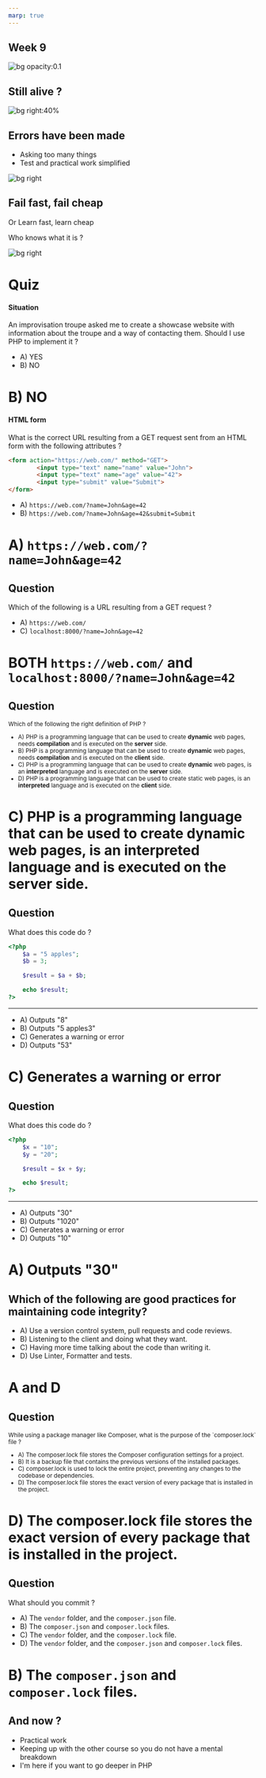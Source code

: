```yaml
---
marp: true
---
```


<!--
theme: gaia
size: 16:9
paginate: true
author: V. Guidoux, with the help of ChatGPT, L. Delafontaine and H. Louis.
title: HEIG-VD WEB Course - PHP
description: PHP course for the WEB course at HEIG-VD, Switzerland
url: https://github.com/HEIG-VD-WEB/web-course/tree/main/docs/courses
footer: '**HEIG-VD** - WEB Course 2023-2024 - AGPL-3.0 license'
style: |
    :root {
        --color-background: #fff;
        --color-foreground: #333;
        --color-highlight: #f96;
        --color-dimmed: #888;
        --color-headings: #7d8ca3;
    }
    blockquote {
        font-style: italic;
    }
    table {
        width: 100%;
    }
    th:first-child {
        width: 15%;
    }
    h1, h2, h3, h4, h5, h6 {
        color: var(--color-headings);
    }
    h2, h3, h4, h5, h6 {
        font-size: 1.5rem;
    }
    h1 a:link, h2 a:link, h3 a:link, h4 a:link, h5 a:link, h6 a:link {
        text-decoration: none;
    }
    section:not([class=lead]) > p, blockquote {
        text-align: justify;
    }
headingDivider: 4
-->

<!-- This is a way to make link and shortcut in the code -->
[illustration]:
  https://images.unsplash.com/photo-1588942411963-f40f321ea7d5?q=80&w=1170&auto=format&fit=crop&ixlib=rb-4.0.3&ixid=M3wxMjA3fDB8MHxwaG90by1wYWdlfHx8fGVufDB8fHx8fA%3D%3D

[problem]:
  https://images.unsplash.com/photo-1621252179027-94459d278660?q=80&w=1170&auto=format&fit=crop&ixlib=rb-4.0.3&ixid=M3wxMjA3fDB8MHxwaG90by1wYWdlfHx8fGVufDB8fHx8fA%3D%3D

[working]:
  https://plus.unsplash.com/premium_photo-1669592886888-9a1b1827be77?w=500&auto=format&fit=crop&q=60&ixlib=rb-4.0.3&ixid=M3wxMjA3fDB8MHxzZWFyY2h8MXx8ZW50cmVwcmVuZXVyfGVufDB8fDB8fHww

[burnout]:
  https://images.unsplash.com/photo-1456406644174-8ddd4cd52a06?w=500&auto=format&fit=crop&q=60&ixlib=rb-4.0.3&ixid=M3wxMjA3fDB8MHxzZWFyY2h8MTB8fGJ1cm4lMjBvdXQlMjBzdHVkZW50fGVufDB8fDB8fHww

[quiz]:
  https://images.unsplash.com/photo-1606326608690-4e0281b1e588?q=80&w=1170&auto=format&fit=crop&ixlib=rb-4.0.3&ixid=M3wxMjA3fDB8MHxwaG90by1wYWdlfHx8fGVufDB8fHx8fA%3D%3D

## Week 9

<!--
_class: lead
_paginate: false
-->
<!-- This comment will center everything on the page -->

![bg opacity:0.1][illustration]

## Still alive ?

![bg right:40%][burnout]

## Errors have been made

- Asking too many things
- Test and practical work simplified

![bg right][problem]

## Fail fast, fail cheap

Or Learn fast, learn cheap

Who knows what it is ?

![bg right][working]

# Quiz

<!--
_class: lead
color: black
-->

#### Situation

An improvisation troupe asked me to create a showcase website with information about the troupe and a way of contacting them. Should I use PHP to implement it ?

- A) YES
- B) NO

# B) NO

<!--
_class: lead
-->

#### HTML form

What is the correct URL resulting from a GET request sent from an HTML form with the following attributes ?

```html
<form action="https://web.com/" method="GET">
		<input type="text" name="name" value="John">
		<input type="text" name="age" value="42">
		<input type="submit" value="Submit">
</form>
```

- A) `https://web.com/?name=John&age=42`
- B) `https://web.com/?name=John&age=42&submit=Submit`

# A) `https://web.com/?name=John&age=42`

<!--
_class: lead
-->

## Question

Which of the following is a URL resulting from a GET request ?

- A) `https://web.com/`
- C) `localhost:8000/?name=John&age=42`

# BOTH `https://web.com/` and `localhost:8000/?name=John&age=42`

## Question

<small>
Which of the following the right definition of PHP ?

- A) PHP is a programming language that can be used to create **dynamic** web pages, needs **compilation** and is executed on the **server** side.
- B) PHP is a programming language that can be used to create **dynamic** web pages, needs **compilation** and is executed on the **client** side.
- C) PHP is a programming language that can be used to create **dynamic** web pages, is an **interpreted** language and is executed on the **server** side.
- D) PHP is a programming language that can be used to create static web pages, is an **interpreted** language and is executed on the **client** side.
</small>

# C) PHP is a programming language that can be used to create dynamic web pages, is an interpreted language and is executed on the server side.

<!--
_class: lead
-->

## Question

What does this code do ?

```php
<?php
    $a = "5 apples";
    $b = 3;

    $result = $a + $b;

    echo $result;
?>
```

---

- A) Outputs "8"
- B) Outputs "5 apples3"
- C) Generates a warning or error
- D) Outputs "53"


# C) Generates a warning or error

<!--
_class: lead
-->

## Question

What does this code do ?

```php
<?php
    $x = "10";
    $y = "20";

    $result = $x + $y;

    echo $result;
?>
```

---

- A) Outputs "30"
- B) Outputs "1020"
- C) Generates a warning or error
- D) Outputs "10"

# A) Outputs "30"

<!--
_class: lead
-->

## Which of the following are good practices for maintaining code integrity?

- A) Use a version control system, pull requests and code reviews.
- B) Listening to the client and doing what they want.
- C) Having more time talking about the code than writing it.
- D) Use Linter, Formatter and tests.

# A and D

<!--
_class: lead
-->

## Question

<small>
While using a package manager like Composer, what is the purpose of the `composer.lock` file ?

- A) The composer.lock file stores the Composer configuration settings for a project.
- B) It is a backup file that contains the previous versions of the installed packages.
- C) composer.lock is used to lock the entire project, preventing any changes to the codebase or dependencies.
- D) The composer.lock file stores the exact version of every package that is installed in the project.
</small>

# D) The composer.lock file stores the exact version of every package that is installed in the project.

<!--
_class: lead
-->

## Question

What should you commit ?

- A) The `vendor` folder, and the `composer.json` file.
- B) The `composer.json` and `composer.lock` files.
- C) The `vendor` folder, and the `composer.lock` file.
- D) The `vendor` folder, and the `composer.json` and `composer.lock` files.

# B) The `composer.json` and `composer.lock` files.

## And now ?

- Practical work
- Keeping up with the other course so you do not have a mental breakdown
- I'm here if you want to go deeper in PHP

